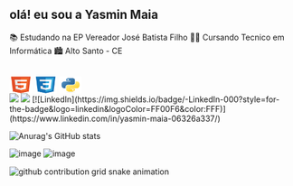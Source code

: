 ## olá! eu sou a Yasmin Maia

📚 Estudando na EP Vereador José Batista Filho
👩‍💻 Cursando Tecnico em Informática 
🏙   Alto Santo - CE



<div style="display: inline_block"><br>

  <img align="center" alt="yasmin-HTML" height="30" width="40" src="https://raw.githubusercontent.com/devicons/devicon/master/icons/html5/html5-original.svg">
  <img align="center" alt="yasmin-CSS" height="30" width="40" src="https://raw.githubusercontent.com/devicons/devicon/master/icons/css3/css3-original.svg">
  <img align="center" alt="yasmin-Python" height="30" width="40" src="https://raw.githubusercontent.com/devicons/devicon/master/icons/python/python-original.svg">
</div>
  

<div> 
  <a href="https://instagram.com/maya.xzz01" target="_blank"><img src="https://img.shields.io/badge/-Instagram-%23E4405F?style=for-the-badge&logo=instagram&logoColor=white" target="_blank"></a>
  <a href = "mailto:yasmin.maia7@aluno.ce.gov.br"><img src="https://img.shields.io/badge/-Gmail-%23333?style=for-the-badge&logo=gmail&logoColor=white" target="_blank"></a>
  [![LinkedIn](https://img.shields.io/badge/-LinkedIn-000?style=for-the-badge&logo=linkedin&logoColor=FF00F6&color:FFF)](https://www.linkedin.com/in/yasmin-maia-06326a337/)

![Anurag's GitHub stats](https://github-readme-stats.vercel.app/api?username=Yasmin-oliver&show_icons=true&bg_color=46462)

![image](https://github.com/user-attachments/assets/052104f8-39c2-43af-b89d-e00490a99bfa) 
![image](https://github.com/user-attachments/assets/57b378a2-4481-4c22-9112-661e296c7149)


<picture align="center">
  <source media="(prefers-color-scheme: dark)" srcset="https://raw.githubusercontent.com/Yasmin-oliver/Yasmin-oliver/output/github-contribution-grid-snake-dark.svg">
  <source media="(prefers-color-scheme: light)" srcset="https://raw.githubusercontent.com/Yasmin-oliver/Yasmin-oliver/output/github-contribution-grid-snake-dark.svg">
  <img align="center" alt="github contribution grid snake animation" src="https://raw.githubusercontent.com/Yasmin-oliver/Yasmin-oliver/output/github-contribution-grid-snake.svg">
</picture>


